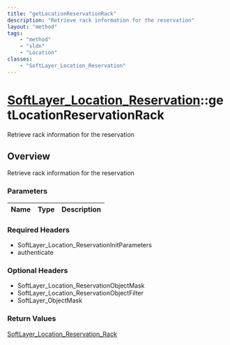 ```yaml
---
title: "getLocationReservationRack"
description: "Retrieve rack information for the reservation"
layout: "method"
tags:
    - "method"
    - "sldn"
    - "Location"
classes:
    - "SoftLayer_Location_Reservation"
---
```

# [SoftLayer_Location_Reservation](/reference/services/SoftLayer_Location_Reservation)::getLocationReservationRack

Retrieve rack information for the reservation


## Overview 
Retrieve rack information for the reservation

### Parameters 
|Name | Type | Description |
| --- | --- | --- |


### Required Headers
* SoftLayer_Location_ReservationInitParameters
* authenticate

### Optional Headers
* SoftLayer_Location_ReservationObjectMask
* SoftLayer_Location_ReservationObjectFilter
* SoftLayer_ObjectMask

### Return Values
<a href='/reference/datatypes/SoftLayer_Location_Reservation_Rack'>SoftLayer_Location_Reservation_Rack </a>

